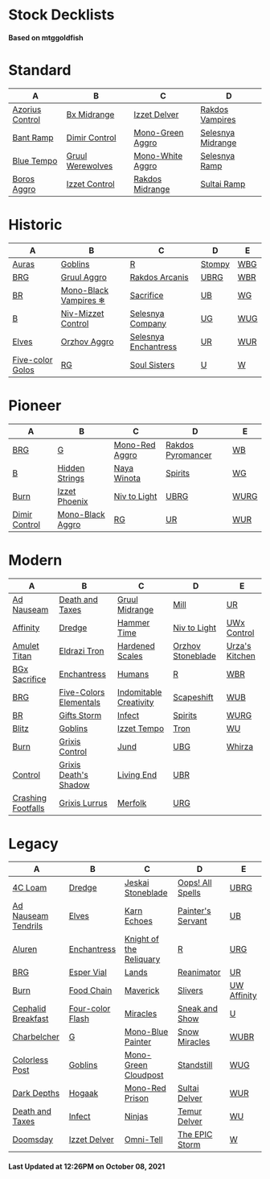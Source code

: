 # Stock Decklists
#### Based on mtggoldfish


# Standard

|                                A                                 |                                 B                                  |                                 C                                  |                                  D                                   |
|------------------------------------------------------------------|--------------------------------------------------------------------|--------------------------------------------------------------------|----------------------------------------------------------------------|
|[Azorius Control](./mtggoldfish/Standard/decks/Azorius_Control.md)|[Bx Midrange](./mtggoldfish/Standard/decks/Bx_Midrange.md)          |[Izzet Delver](./mtggoldfish/Standard/decks/Izzet_Delver.md)        |[Rakdos Vampires](./mtggoldfish/Standard/decks/Rakdos_Vampires.md)    |
|[Bant Ramp](./mtggoldfish/Standard/decks/Bant_Ramp.md)            |[Dimir Control](./mtggoldfish/Standard/decks/Dimir_Control.md)      |[Mono-Green Aggro](./mtggoldfish/Standard/decks/Mono-Green_Aggro.md)|[Selesnya Midrange](./mtggoldfish/Standard/decks/Selesnya_Midrange.md)|
|[Blue Tempo](./mtggoldfish/Standard/decks/Blue_Tempo.md)          |[Gruul Werewolves](./mtggoldfish/Standard/decks/Gruul_Werewolves.md)|[Mono-White Aggro](./mtggoldfish/Standard/decks/Mono-White_Aggro.md)|[Selesnya Ramp](./mtggoldfish/Standard/decks/Selesnya_Ramp.md)        |
|[Boros Aggro](./mtggoldfish/Standard/decks/Boros_Aggro.md)        |[Izzet Control](./mtggoldfish/Standard/decks/Izzet_Control.md)      |[Rakdos Midrange](./mtggoldfish/Standard/decks/Rakdos_Midrange.md)  |[Sultai Ramp](./mtggoldfish/Standard/decks/Sultai_Ramp.md)            |


# Historic

|                                 A                                  |                                      B                                       |                                     C                                      |                       D                        |                    E                     |
|--------------------------------------------------------------------|------------------------------------------------------------------------------|----------------------------------------------------------------------------|------------------------------------------------|------------------------------------------|
|[Auras](./mtggoldfish/Historic/decks/Auras.md)                      |[Goblins](./mtggoldfish/Historic/decks/Goblins.md)                            |[R](./mtggoldfish/Historic/decks/R.md)                                      |[Stompy](./mtggoldfish/Historic/decks/Stompy.md)|[WBG](./mtggoldfish/Historic/decks/WBG.md)|
|[BRG](./mtggoldfish/Historic/decks/BRG.md)                          |[Gruul Aggro](./mtggoldfish/Historic/decks/Gruul_Aggro.md)                    |[Rakdos Arcanis](./mtggoldfish/Historic/decks/Rakdos_Arcanis.md)            |[UBRG](./mtggoldfish/Historic/decks/UBRG.md)    |[WBR](./mtggoldfish/Historic/decks/WBR.md)|
|[BR](./mtggoldfish/Historic/decks/BR.md)                            |[Mono-Black Vampires ❄](./mtggoldfish/Historic/decks/Mono-Black_Vampires_❄.md)|[Sacrifice](./mtggoldfish/Historic/decks/Sacrifice.md)                      |[UB](./mtggoldfish/Historic/decks/UB.md)        |[WG](./mtggoldfish/Historic/decks/WG.md)  |
|[B](./mtggoldfish/Historic/decks/B.md)                              |[Niv-Mizzet Control](./mtggoldfish/Historic/decks/Niv-Mizzet_Control.md)      |[Selesnya Company](./mtggoldfish/Historic/decks/Selesnya_Company.md)        |[UG](./mtggoldfish/Historic/decks/UG.md)        |[WUG](./mtggoldfish/Historic/decks/WUG.md)|
|[Elves](./mtggoldfish/Historic/decks/Elves.md)                      |[Orzhov Aggro](./mtggoldfish/Historic/decks/Orzhov_Aggro.md)                  |[Selesnya Enchantress](./mtggoldfish/Historic/decks/Selesnya_Enchantress.md)|[UR](./mtggoldfish/Historic/decks/UR.md)        |[WUR](./mtggoldfish/Historic/decks/WUR.md)|
|[Five-color Golos](./mtggoldfish/Historic/decks/Five-color_Golos.md)|[RG](./mtggoldfish/Historic/decks/RG.md)                                      |[Soul Sisters](./mtggoldfish/Historic/decks/Soul_Sisters.md)                |[U](./mtggoldfish/Historic/decks/U.md)          |[W](./mtggoldfish/Historic/decks/W.md)    |


# Pioneer

|                              A                              |                                 B                                 |                               C                               |                                  D                                  |                     E                     |
|-------------------------------------------------------------|-------------------------------------------------------------------|---------------------------------------------------------------|---------------------------------------------------------------------|-------------------------------------------|
|[BRG](./mtggoldfish/Pioneer/decks/BRG.md)                    |[G](./mtggoldfish/Pioneer/decks/G.md)                              |[Mono-Red Aggro](./mtggoldfish/Pioneer/decks/Mono-Red_Aggro.md)|[Rakdos Pyromancer](./mtggoldfish/Pioneer/decks/Rakdos_Pyromancer.md)|[WB](./mtggoldfish/Pioneer/decks/WB.md)    |
|[B](./mtggoldfish/Pioneer/decks/B.md)                        |[Hidden Strings](./mtggoldfish/Pioneer/decks/Hidden_Strings.md)    |[Naya Winota](./mtggoldfish/Pioneer/decks/Naya_Winota.md)      |[Spirits](./mtggoldfish/Pioneer/decks/Spirits.md)                    |[WG](./mtggoldfish/Pioneer/decks/WG.md)    |
|[Burn](./mtggoldfish/Pioneer/decks/Burn.md)                  |[Izzet Phoenix](./mtggoldfish/Pioneer/decks/Izzet_Phoenix.md)      |[Niv to Light](./mtggoldfish/Pioneer/decks/Niv_to_Light.md)    |[UBRG](./mtggoldfish/Pioneer/decks/UBRG.md)                          |[WURG](./mtggoldfish/Pioneer/decks/WURG.md)|
|[Dimir Control](./mtggoldfish/Pioneer/decks/Dimir_Control.md)|[Mono-Black Aggro](./mtggoldfish/Pioneer/decks/Mono-Black_Aggro.md)|[RG](./mtggoldfish/Pioneer/decks/RG.md)                        |[UR](./mtggoldfish/Pioneer/decks/UR.md)                              |[WUR](./mtggoldfish/Pioneer/decks/WUR.md)  |


# Modern

|                                  A                                   |                                      B                                       |                                      C                                       |                                 D                                  |                              E                               |
|----------------------------------------------------------------------|------------------------------------------------------------------------------|------------------------------------------------------------------------------|--------------------------------------------------------------------|--------------------------------------------------------------|
|[Ad Nauseam](./mtggoldfish/Modern/decks/Ad_Nauseam.md)                |[Death and Taxes](./mtggoldfish/Modern/decks/Death_and_Taxes.md)              |[Gruul Midrange](./mtggoldfish/Modern/decks/Gruul_Midrange.md)                |[Mill](./mtggoldfish/Modern/decks/Mill.md)                          |[UR](./mtggoldfish/Modern/decks/UR.md)                        |
|[Affinity](./mtggoldfish/Modern/decks/Affinity.md)                    |[Dredge](./mtggoldfish/Modern/decks/Dredge.md)                                |[Hammer Time](./mtggoldfish/Modern/decks/Hammer_Time.md)                      |[Niv to Light](./mtggoldfish/Modern/decks/Niv_to_Light.md)          |[UWx Control](./mtggoldfish/Modern/decks/UWx_Control.md)      |
|[Amulet Titan](./mtggoldfish/Modern/decks/Amulet_Titan.md)            |[Eldrazi Tron](./mtggoldfish/Modern/decks/Eldrazi_Tron.md)                    |[Hardened Scales](./mtggoldfish/Modern/decks/Hardened_Scales.md)              |[Orzhov Stoneblade](./mtggoldfish/Modern/decks/Orzhov_Stoneblade.md)|[Urza's Kitchen](./mtggoldfish/Modern/decks/Urza's_Kitchen.md)|
|[BGx Sacrifice](./mtggoldfish/Modern/decks/BGx_Sacrifice.md)          |[Enchantress](./mtggoldfish/Modern/decks/Enchantress.md)                      |[Humans](./mtggoldfish/Modern/decks/Humans.md)                                |[R](./mtggoldfish/Modern/decks/R.md)                                |[WBR](./mtggoldfish/Modern/decks/WBR.md)                      |
|[BRG](./mtggoldfish/Modern/decks/BRG.md)                              |[Five-Colors Elementals](./mtggoldfish/Modern/decks/Five-Colors_Elementals.md)|[Indomitable Creativity](./mtggoldfish/Modern/decks/Indomitable_Creativity.md)|[Scapeshift](./mtggoldfish/Modern/decks/Scapeshift.md)              |[WUB](./mtggoldfish/Modern/decks/WUB.md)                      |
|[BR](./mtggoldfish/Modern/decks/BR.md)                                |[Gifts Storm](./mtggoldfish/Modern/decks/Gifts_Storm.md)                      |[Infect](./mtggoldfish/Modern/decks/Infect.md)                                |[Spirits](./mtggoldfish/Modern/decks/Spirits.md)                    |[WURG](./mtggoldfish/Modern/decks/WURG.md)                    |
|[Blitz](./mtggoldfish/Modern/decks/Blitz.md)                          |[Goblins](./mtggoldfish/Modern/decks/Goblins.md)                              |[Izzet Tempo](./mtggoldfish/Modern/decks/Izzet_Tempo.md)                      |[Tron](./mtggoldfish/Modern/decks/Tron.md)                          |[WU](./mtggoldfish/Modern/decks/WU.md)                        |
|[Burn](./mtggoldfish/Modern/decks/Burn.md)                            |[Grixis Control](./mtggoldfish/Modern/decks/Grixis_Control.md)                |[Jund](./mtggoldfish/Modern/decks/Jund.md)                                    |[UBG](./mtggoldfish/Modern/decks/UBG.md)                            |[Whirza](./mtggoldfish/Modern/decks/Whirza.md)                |
|[Control](./mtggoldfish/Modern/decks/Control.md)                      |[Grixis Death's Shadow](./mtggoldfish/Modern/decks/Grixis_Death's_Shadow.md)  |[Living End](./mtggoldfish/Modern/decks/Living_End.md)                        |[UBR](./mtggoldfish/Modern/decks/UBR.md)                            |                                                              |
|[Crashing Footfalls](./mtggoldfish/Modern/decks/Crashing_Footfalls.md)|[Grixis Lurrus](./mtggoldfish/Modern/decks/Grixis_Lurrus.md)                  |[Merfolk](./mtggoldfish/Modern/decks/Merfolk.md)                              |[URG](./mtggoldfish/Modern/decks/URG.md)                            |                                                              |


# Legacy

|                                   A                                    |                                B                                 |                                       C                                        |                                 D                                  |                           E                            |
|------------------------------------------------------------------------|------------------------------------------------------------------|--------------------------------------------------------------------------------|--------------------------------------------------------------------|--------------------------------------------------------|
|[4C Loam](./mtggoldfish/Legacy/decks/4C_Loam.md)                        |[Dredge](./mtggoldfish/Legacy/decks/Dredge.md)                    |[Jeskai Stoneblade](./mtggoldfish/Legacy/decks/Jeskai_Stoneblade.md)            |[Oops! All Spells](./mtggoldfish/Legacy/decks/Oops!_All_Spells.md)  |[UBRG](./mtggoldfish/Legacy/decks/UBRG.md)              |
|[Ad Nauseam Tendrils](./mtggoldfish/Legacy/decks/Ad_Nauseam_Tendrils.md)|[Elves](./mtggoldfish/Legacy/decks/Elves.md)                      |[Karn Echoes](./mtggoldfish/Legacy/decks/Karn_Echoes.md)                        |[Painter's Servant](./mtggoldfish/Legacy/decks/Painter's_Servant.md)|[UB](./mtggoldfish/Legacy/decks/UB.md)                  |
|[Aluren](./mtggoldfish/Legacy/decks/Aluren.md)                          |[Enchantress](./mtggoldfish/Legacy/decks/Enchantress.md)          |[Knight of the Reliquary](./mtggoldfish/Legacy/decks/Knight_of_the_Reliquary.md)|[R](./mtggoldfish/Legacy/decks/R.md)                                |[URG](./mtggoldfish/Legacy/decks/URG.md)                |
|[BRG](./mtggoldfish/Legacy/decks/BRG.md)                                |[Esper Vial](./mtggoldfish/Legacy/decks/Esper_Vial.md)            |[Lands](./mtggoldfish/Legacy/decks/Lands.md)                                    |[Reanimator](./mtggoldfish/Legacy/decks/Reanimator.md)              |[UR](./mtggoldfish/Legacy/decks/UR.md)                  |
|[Burn](./mtggoldfish/Legacy/decks/Burn.md)                              |[Food Chain](./mtggoldfish/Legacy/decks/Food_Chain.md)            |[Maverick](./mtggoldfish/Legacy/decks/Maverick.md)                              |[Slivers](./mtggoldfish/Legacy/decks/Slivers.md)                    |[UW Affinity](./mtggoldfish/Legacy/decks/UW_Affinity.md)|
|[Cephalid Breakfast](./mtggoldfish/Legacy/decks/Cephalid_Breakfast.md)  |[Four-color Flash](./mtggoldfish/Legacy/decks/Four-color_Flash.md)|[Miracles](./mtggoldfish/Legacy/decks/Miracles.md)                              |[Sneak and Show](./mtggoldfish/Legacy/decks/Sneak_and_Show.md)      |[U](./mtggoldfish/Legacy/decks/U.md)                    |
|[Charbelcher](./mtggoldfish/Legacy/decks/Charbelcher.md)                |[G](./mtggoldfish/Legacy/decks/G.md)                              |[Mono-Blue Painter](./mtggoldfish/Legacy/decks/Mono-Blue_Painter.md)            |[Snow Miracles](./mtggoldfish/Legacy/decks/Snow_Miracles.md)        |[WUBR](./mtggoldfish/Legacy/decks/WUBR.md)              |
|[Colorless Post](./mtggoldfish/Legacy/decks/Colorless_Post.md)          |[Goblins](./mtggoldfish/Legacy/decks/Goblins.md)                  |[Mono-Green Cloudpost](./mtggoldfish/Legacy/decks/Mono-Green_Cloudpost.md)      |[Standstill](./mtggoldfish/Legacy/decks/Standstill.md)              |[WUG](./mtggoldfish/Legacy/decks/WUG.md)                |
|[Dark Depths](./mtggoldfish/Legacy/decks/Dark_Depths.md)                |[Hogaak](./mtggoldfish/Legacy/decks/Hogaak.md)                    |[Mono-Red Prison](./mtggoldfish/Legacy/decks/Mono-Red_Prison.md)                |[Sultai Delver](./mtggoldfish/Legacy/decks/Sultai_Delver.md)        |[WUR](./mtggoldfish/Legacy/decks/WUR.md)                |
|[Death and Taxes](./mtggoldfish/Legacy/decks/Death_and_Taxes.md)        |[Infect](./mtggoldfish/Legacy/decks/Infect.md)                    |[Ninjas](./mtggoldfish/Legacy/decks/Ninjas.md)                                  |[Temur Delver](./mtggoldfish/Legacy/decks/Temur_Delver.md)          |[WU](./mtggoldfish/Legacy/decks/WU.md)                  |
|[Doomsday](./mtggoldfish/Legacy/decks/Doomsday.md)                      |[Izzet Delver](./mtggoldfish/Legacy/decks/Izzet_Delver.md)        |[Omni-Tell](./mtggoldfish/Legacy/decks/Omni-Tell.md)                            |[The EPIC Storm](./mtggoldfish/Legacy/decks/The_EPIC_Storm.md)      |[W](./mtggoldfish/Legacy/decks/W.md)                    |



#### Last Updated at 12:26PM on October 08, 2021